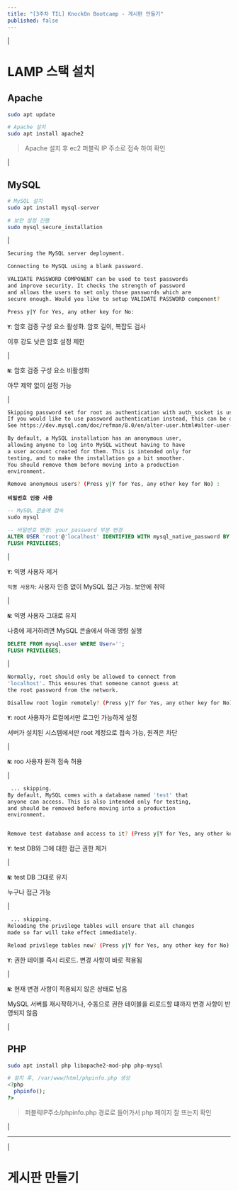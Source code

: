 ```yaml
---
title: "[3주차 TIL] KnockOn Bootcamp - 게시판 만들기"
published: false
---
```


|

# LAMP 스택 설치

## Apache

```sh
sudo apt update

# Apache 설치
sudo apt install apache2
```

> Apache 설치 후 ec2 퍼블릭 IP 주소로 접속 하여 확인

|

## MySQL

```sh
# MySQL 설치
sudo apt install mysql-server

# 보안 설정 진행
sudo mysql_secure_installation
```

|

```sh
Securing the MySQL server deployment.

Connecting to MySQL using a blank password.

VALIDATE PASSWORD COMPONENT can be used to test passwords
and improve security. It checks the strength of password
and allows the users to set only those passwords which are
secure enough. Would you like to setup VALIDATE PASSWORD component?

Press y|Y for Yes, any other key for No:
```

**`Y`**: 암호 검증 구성 요소 활성화. 암호 길이, 복잡도 검사

이후 강도 낮은 암호 설정 제한

|

**`N`**: 암호 검증 구성 요소 비활성화

아무 제약 없이 설정 가능

|

```sh
Skipping password set for root as authentication with auth_socket is used by default.
If you would like to use password authentication instead, this can be done with the "ALTER_USER" command.
See https://dev.mysql.com/doc/refman/8.0/en/alter-user.html#alter-user-password-management for more information.

By default, a MySQL installation has an anonymous user,
allowing anyone to log into MySQL without having to have
a user account created for them. This is intended only for
testing, and to make the installation go a bit smoother.
You should remove them before moving into a production
environment.

Remove anonymous users? (Press y|Y for Yes, any other key for No) :
```

**`비밀번호 인증 사용`**

```sql
-- MySQL 콘솔에 접속
sudo mysql

-- 비밀번호 변경: your_password 부분 변경
ALTER USER 'root'@'localhost' IDENTIFIED WITH mysql_native_password BY 'your_password';
FLUSH PRIVILEGES;
```

|

**`Y`**: 익명 사용자 제거

`익명 사용자`: 사용자 인증 없이 MySQL 접근 가능. 보안에 취약

|

**`N`**: 익명 사용자 그대로 유지

나중에 제거하려면 MySQL 콘솔에서 아래 명령 실행

```sql
DELETE FROM mysql.user WHERE User='';
FLUSH PRIVILEGES;
```

|

```sh
Normally, root should only be allowed to connect from
'localhost'. This ensures that someone cannot guess at
the root password from the network.

Disallow root login remotely? (Press y|Y for Yes, any other key for No) :
```

**`Y`**: root 사용자가 로컬에서만 로그인 가능하게 설정

서버가 설치된 시스템에서만 root 계정으로 접속 가능, 원격은 차단

|

**`N`**: roo 사용자 원격 접속 허용

|

```sh
 ... skipping.
By default, MySQL comes with a database named 'test' that
anyone can access. This is also intended only for testing,
and should be removed before moving into a production
environment.


Remove test database and access to it? (Press y|Y for Yes, any other key for No) : 
```

**`Y`**: test DB와 그에 대한 접근 권한 제거

|

**`N`**: test DB 그대로 유지

누구나 접근 가능

|

```sh
 ... skipping.
Reloading the privilege tables will ensure that all changes
made so far will take effect immediately.

Reload privilege tables now? (Press y|Y for Yes, any other key for No) :
```

**`Y`**: 권한 테이블 즉시 리로드. 변경 사항이 바로 적용됨

|

**`N`**: 현재 변경 사항이 적용되지 않은 상태로 남음

MySQL 서버를 재시작하거나, 수동으로 권한 테이블을 리로드할 떄까지 변경 사항이 반영되지 않음

|

## PHP

```sh
sudo apt install php libapache2-mod-php php-mysql
```

```php
# 설치 후, /var/www/html/phpinfo.php 생성
<?php
  phpinfo();
?>
```

> 퍼블릭IP주소/phpinfo.php 경로로 들어가서 php 페이지 잘 뜨는지 확인

|

---

|

# 게시판 만들기

